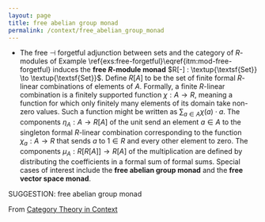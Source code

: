 ```yaml
---
layout: page
title: free abelian group monad
permalink: /context/free_abelian_group_monad
---
```

-  The free $\dashv$ forgetful adjunction between sets and the category of $R$-modules of Example \ref{exs:free-forgetful}\eqref{itm:mod-free-forgetful} induces the **free $R$-module monad** $R[-] : \textup{\textsf{Set}} \to \textup{\textsf{Set}}$. Define $R[A]$ to be the set of finite formal $R$-linear combinations of elements of $A$. Formally, a finite $R$-linear combination is a finitely supported function $\chi: A \to R$, meaning a function for which only finitely many elements of its domain take non-zero values. Such a function might be written as $\sum_{a \in A} \chi(a) \cdot a$. The components $\eta_A : A \to R[A]$ of the unit send an element $a \in A$ to the singleton formal $R$-linear combination corresponding to the function $\chi_a : A \to R$ that sends $a$ to $1 \in R$ and every other element to zero. The components $\mu_A : R[R[A]] \to R[A]$ of the multiplication are defined by distributing the coefficients in a formal sum of formal sums.   Special cases of interest include the **free abelian group monad** and the **free vector space monad**.

SUGGESTION: free abelian group monad

From [Category Theory in Context](https://mathgloss.github.io/MathGloss/context.html)